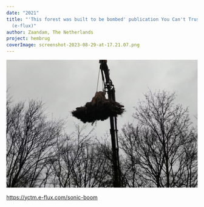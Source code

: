 ```yaml
---
date: "2021"
title: "'This forest was built to be bombed' publication You Can't Trust Music
  (e-flux)"
author: Zaandam, The Netherlands
project: hembrug
coverImage: screenshot-2023-08-29-at-17.21.07.png
---
```

![](screenshot_20191220-152613.jpg)

https://yctm.e-flux.com/sonic-boom